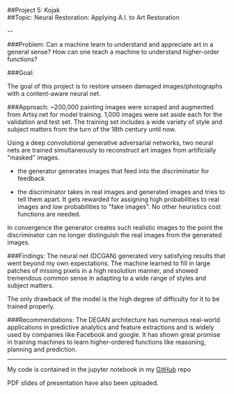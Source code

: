 ##Project 5:  Kojak  
##Topic:      Neural Restoration: Applying A.I. to Art Restoration
 
--

###Problem:
Can a machine learn to understand and appreciate art in a general sense?  How can one teach a machine to understand higher-order
functions?

###Goal:

The goal of this project is to restore unseen damaged images/photographs with a content-aware neural net.

###Approach:
~200,000 painting images were scraped and augmented from Artsy.net for model training.  1,000 images were set aside each for
the validation and test set.  The training set includes a wide variety of style and subject matters from the turn of the 18th
century until now.

Using a deep convolutional generative adversarial networks, two neural nets are trained simultaneously to reconstruct art images
from artificially "masked" images.  

- the generator generates images that feed into the discriminator for feedback

- the discriminator takes in real images and generated images and tries to tell them apart.  It gets rewarded for assigning
high probabilities to real images and low probabilities to "fake images".  No other heuristics cost functions are needed.

In convergence the generator creates such realistic images to the point the discriminator can no longer distinguish the real images
from the generated images.  


###Findings:
The neural net (DCGAN) generated very satisfying results that went beyond my own expectations.  The machine learned to fill in large 
patches of missing pixels in a high resolution manner, and showed tremendous common sense in adapting to a wide range of styles and 
subject matters.

The only drawback of the model is the high degree of difficulty for it to be trained properly.


###Recommendations:
The DEGAN architecture has numerous real-world applications in predictive analytics and feature extractions and is widely used by 
companies like Facebook and google.  It has shown great promise in training machines to learn higher-ordered functions like 
reasoning, planning and prediction.


---

My code is contained in the jupyter notebook in my [GitHub](https://github.com/echin6/my_recent_projects) repo 


PDF slides of presentation have also been uploaded.
